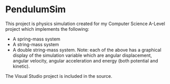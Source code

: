 # PendulumSim
This project is physics simulation created for my Computer Science A-Level project which implements the following:
- A spring-mass system
- A string-mass system
- A double string-mass system.
Note: each of the above has a graphical display of the simulation variable which are angular displacement, angular velocity, angular acceleration and energy (both potential and kinetic).

The Visual Studio project is included in the source.
